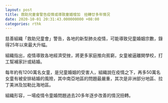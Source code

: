 ```yaml
---
layout: post
title: 救助兒童會警告疫情或導致童婚增加　扭轉廿多年情況
date: 2020-10-01 20:31:43.000000000 +08:00
categories: rthk
---
```


慈善組織「救助兒童會」警告，各地的新型肺炎疫情，可能導致兒童婚姻宗數，錄得25年以來最大升幅。

組織指出，疫情導致各地經濟受挫，將更多家庭推向貧窮，女童被逼離開學校，打工幫補家計或結婚。

每年約有1200萬名女童，是兒童婚姻的受害人，組織說在疫情之下，再多50萬名女童有被安排結婚的風險，其中南亞地區的問題最嚴重，其次是非洲部分地區、拉丁美洲及加勒比海地區。

組織形容，一場疫情令童婚問題過去20多年逐步改善的情況扭轉。
